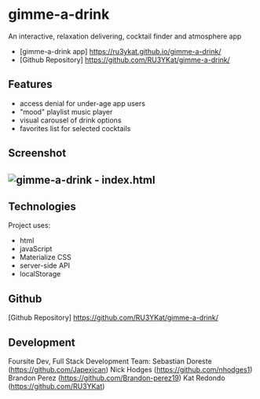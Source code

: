 # gimme-a-drink

An interactive, relaxation delivering, cocktail finder and atmosphere app

- [gimme-a-drink app] https://ru3ykat.github.io/gimme-a-drink/
- [Github Repository] https://github.com/RU3YKat/gimme-a-drink/

## Features

- access denial for under-age app users
- "mood" playlist music player
- visual carousel of drink options
- favorites list for selected cocktails

## Screenshot

## ![gimme-a-drink - index.html](https://)

## Technologies

Project uses:

- html
- javaScript
- Materialize CSS
- server-side API
- localStorage

## Github

[Github Repository] https://github.com/RU3YKat/gimme-a-drink/

## Development

Foursite Dev, Full Stack Development Team:
Sebastian Doreste (https://github.com/Japexican)
Nick Hodges (https://github.com/nhodges1)
Brandon Perez (https://github.com/Brandon-perez19)
Kat Redondo (https://github.com/RU3YKat)
